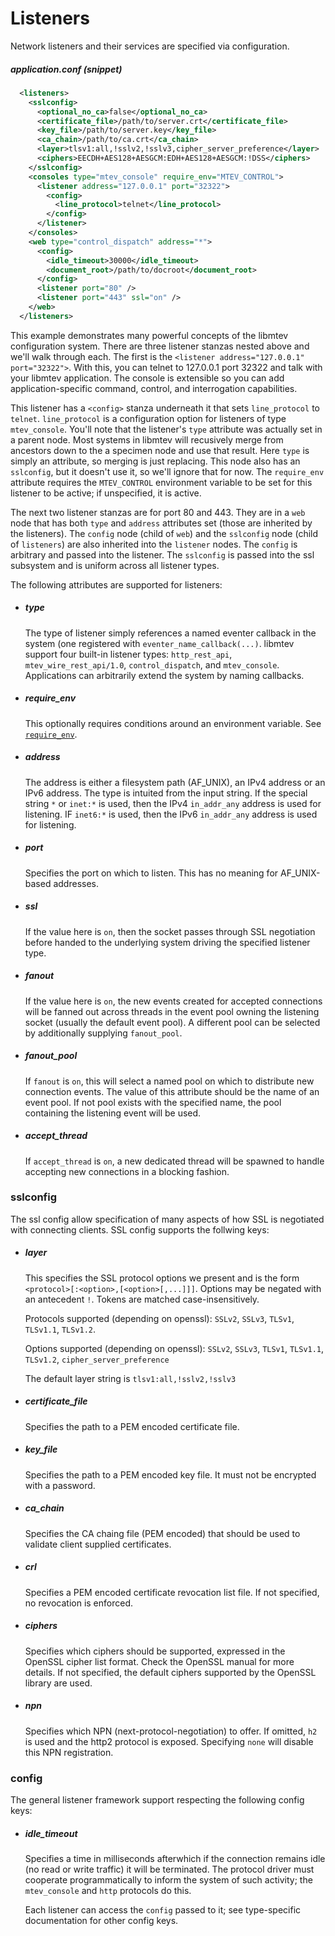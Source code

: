 # Listeners

Network listeners and their services are specified via configuration.

##### application.conf (snippet)

```xml
  <listeners>
    <sslconfig>
      <optional_no_ca>false</optional_no_ca>
      <certificate_file>/path/to/server.crt</certificate_file>
      <key_file>/path/to/server.key</key_file>
      <ca_chain>/path/to/ca.crt</ca_chain>
      <layer>tlsv1:all,!sslv2,!sslv3,cipher_server_preference</layer>
      <ciphers>EECDH+AES128+AESGCM:EDH+AES128+AESGCM:!DSS</ciphers>
    </sslconfig>
    <consoles type="mtev_console" require_env="MTEV_CONTROL">
      <listener address="127.0.0.1" port="32322">
        <config>
          <line_protocol>telnet</line_protocol>
        </config>
      </listener>
    </consoles>
    <web type="control_dispatch" address="*">
      <config>
        <idle_timeout>30000</idle_timeout>
        <document_root>/path/to/docroot</document_root>
      </config>
      <listener port="80" />
      <listener port="443" ssl="on" />
    </web>
  </listeners>
```

This example demonstrates many powerful concepts of the libmtev configuration system.
There are three listener stanzas nested above and we'll walk through each.  The first
is the `<listener address="127.0.0.1" port="32322">`.  With this, you can telnet to
127.0.0.1 port 32322 and talk with your libmtev application.  The console is extensible
so you can add application-specific command, control, and interrogation capabilities.

This listener has a `<config>` stanza underneath it that sets `line_protocol` to `telnet`.
`line_protocol` is a configuration option for listeners of type `mtev_console`.  You'll
note that the listener's `type` attribute was actually set in a parent node.  Most
systems in libmtev will recusively merge from ancestors down to the a specimen node
and use that result.  Here `type` is simply an attribute, so merging is just replacing.
This node also has an `sslconfig`, but it doesn't use it, so we'll ignore that for now.
The `require_env` attribute requires the `MTEV_CONTROL` environment variable to be set
for this listener to be active; if unspecified, it is active.

The next two listener stanzas are for port 80 and 443.  They are in a `web` node that has
both `type` and `address` attributes set (those are inherited by the listeners).  The
`config` node (child of `web`) and the `sslconfig` node (child of `listeners`) are also
inherited into the `listener` nodes.  The `config` is arbitrary and passed into the listener.
The `sslconfig` is passed into the ssl subsystem and is uniform across all listener types.

The following attributes are supported for listeners:

 * ##### type

   The type of listener simply references a named eventer callback in the system (one
   registered with `eventer_name_callback(...)`.  libmtev support four built-in listener
   types: `http_rest_api`, `mtev_wire_rest_api/1.0`, `control_dispatch`, and `mtev_console`.
   Applications can arbitrarily extend the system by naming callbacks.

 * ##### require_env

   This optionally requires conditions around an environment variable. See 
   [`require_env`](README.md#requireenv).

 * ##### address

   The address is either a filesystem path (AF_UNIX), an IPv4 address or an IPv6 address.
   The type is intuited from the input string.  If the special string `*` or `inet:*` is used,
   then the IPv4 `in_addr_any` address is used for listening. IF `inet6:*` is used, then the
   IPv6 `in_addr_any` address is used for listening.

 * ##### port

   Specifies the port on which to listen.  This has no meaning for AF_UNIX-based addresses.

 * ##### ssl

   If the value here is `on`, then the socket passes through SSL negotiation before handed
   to the underlying system driving the specified listener type.

 * ##### fanout

   If the value here is `on`, the new events created for accepted connections will be fanned
   out across threads in the event pool owning the listening socket (usually the default
   event pool).  A different pool can be selected by additionally supplying `fanout_pool`.

 * ##### fanout_pool

   If `fanout` is `on`, this will select a named pool on which to distribute new connection
   events.  The value of this attribute should be the name of an event pool.  If not pool
   exists with the specified name, the pool containing the listening event will be used.

 * ##### accept_thread

   If `accept_thread` is `on`, a new dedicated thread will be spawned to handle accepting
   new connections in a blocking fashion.

### sslconfig

The ssl config allow specification of many aspects of how SSL is negotiated with
connecting clients.  SSL config supports the follwing keys:

 * ##### layer

   This specifies the SSL protocol options we present and is the form `<protocol>[:<option>,[<option>[,...]]]`.
   Options may be negated with an antecedent `!`.  Tokens are matched case-insensitively.

   Protocols supported (depending on openssl): `SSLv2`, `SSLv3`, `TLSv1`, `TLSv1.1`, `TLSv1.2`. 

   Options supported (depending on openssl): `SSLv2`, `SSLv3`, `TLSv1`, `TLSv1.1`, `TLSv1.2`, `cipher_server_preference`

   The default layer string is `tlsv1:all,!sslv2,!sslv3`

 * ##### certificate_file

   Specifies the path to a PEM encoded certificate file.

 * ##### key_file

   Specifies the path to a PEM encoded key file.  It must not be encrypted with a password.

 * ##### ca_chain

   Specifies the CA chaing file (PEM encoded) that should be used to validate client supplied certificates.

 * ##### crl

   Specifies a PEM encoded certificate revocation list file.  If not specified, no revocation is enforced.

 * ##### ciphers

   Specifies which ciphers should be supported, expressed in the OpenSSL cipher
   list format.  Check the OpenSSL manual for more details.  If not specified, the
   default ciphers supported by the OpenSSL library are used.

 * ##### npn

   Specifies which NPN (next-protocol-negotiation) to offer.  If omitted, `h2` is used and the http2
   protocol is exposed.  Specifying `none` will disable this NPN registration.

### config

   The general listener framework support respecting the following config keys:

 * ##### idle_timeout

   Specifies a time in milliseconds afterwhich if the connection remains idle (no read or write traffic) it will be terminated.
   The protocol driver must cooperate programmatically to inform the system of such activity; the `mtev_console` and `http` protocols do this.


   Each listener can access the `config` passed to it; see type-specific documentation for other config keys.

